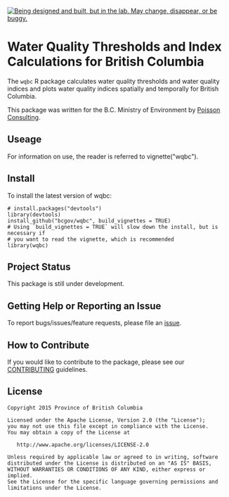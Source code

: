 <!-- README.md is generated from README.Rmd. Please edit that file -->
<a rel="Exploration" href="https://github.com/BCDevExchange/docs/blob/master/discussion/projectstates.md"><img alt="Being designed and built, but in the lab. May change, disappear, or be buggy." style="border-width:0" src="http://bcdevexchange.org/badge/2.svg" title="Being designed and built, but in the lab. May change, disappear, or be buggy." /></a>

Water Quality Thresholds and Index Calculations for British Columbia
====================================================================

The `wqbc` R package calculates water quality thresholds and water quality indices and plots water quality indices spatially and temporally for British Columbia.

This package was written for the B.C. Ministry of Environment by [Poisson Consulting](http://www.poissonconsulting.ca/).

Useage
------

For information on use, the reader is referred to vignette("wqbc").

Install
-------

To install the latest version of wqbc:

    # install.packages("devtools")
    library(devtools)
    install_github("bcgov/wqbc", build_vignettes = TRUE)
    # Using `build_vignettes = TRUE` will slow down the install, but is necessary if 
    # you want to read the vignette, which is recommended
    library(wqbc)

Project Status
--------------

This package is still under development.

Getting Help or Reporting an Issue
----------------------------------

To report bugs/issues/feature requests, please file an [issue](https://github.com/bcgov/wqbc/issues/).

How to Contribute
-----------------

If you would like to contribute to the package, please see our [CONTRIBUTING](CONTRIBUTING.md) guidelines.

License
-------

    Copyright 2015 Province of British Columbia

    Licensed under the Apache License, Version 2.0 (the "License");
    you may not use this file except in compliance with the License.
    You may obtain a copy of the License at 

       http://www.apache.org/licenses/LICENSE-2.0

    Unless required by applicable law or agreed to in writing, software
    distributed under the License is distributed on an "AS IS" BASIS,
    WITHOUT WARRANTIES OR CONDITIONS OF ANY KIND, either express or implied.
    See the License for the specific language governing permissions and
    limitations under the License.
